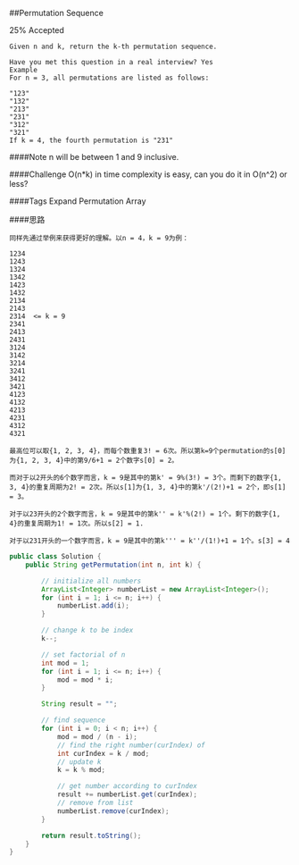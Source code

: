 ##Permutation Sequence

25% Accepted

	Given n and k, return the k-th permutation sequence.

	Have you met this question in a real interview? Yes
	Example
	For n = 3, all permutations are listed as follows:

	"123"
	"132"
	"213"
	"231"
	"312"
	"321"
	If k = 4, the fourth permutation is "231"

####Note
n will be between 1 and 9 inclusive.

####Challenge
O(n*k) in time complexity is easy, can you do it in O(n^2) or less?

####Tags Expand
Permutation Array

####思路

	同样先通过举例来获得更好的理解。以n = 4，k = 9为例：

	1234
	1243
	1324
	1342
	1423
	1432
	2134
	2143
	2314  <= k = 9
	2341
	2413
	2431
	3124
	3142
	3214
	3241
	3412
	3421
	4123
	4132
	4213
	4231
	4312
	4321

	最高位可以取{1, 2, 3, 4}，而每个数重复3! = 6次。所以第k=9个permutation的s[0]为{1, 2, 3, 4}中的第9/6+1 = 2个数字s[0] = 2。

	而对于以2开头的6个数字而言，k = 9是其中的第k' = 9%(3!) = 3个。而剩下的数字{1, 3, 4}的重复周期为2! = 2次。所以s[1]为{1, 3, 4}中的第k'/(2!)+1 = 2个，即s[1] = 3。

	对于以23开头的2个数字而言，k = 9是其中的第k'' = k'%(2!) = 1个。剩下的数字{1, 4}的重复周期为1! = 1次。所以s[2] = 1.

	对于以231开头的一个数字而言，k = 9是其中的第k''' = k''/(1!)+1 = 1个。s[3] = 4


```java
public class Solution {
	public String getPermutation(int n, int k) {

		// initialize all numbers
		ArrayList<Integer> numberList = new ArrayList<Integer>();
		for (int i = 1; i <= n; i++) {
			numberList.add(i);
		}

		// change k to be index
		k--;

		// set factorial of n
		int mod = 1;
		for (int i = 1; i <= n; i++) {
			mod = mod * i;
		}

		String result = "";

		// find sequence
		for (int i = 0; i < n; i++) {
			mod = mod / (n - i);
			// find the right number(curIndex) of
			int curIndex = k / mod;
			// update k
			k = k % mod;

			// get number according to curIndex
			result += numberList.get(curIndex);
			// remove from list
			numberList.remove(curIndex);
		}

		return result.toString();
	}
}
```
